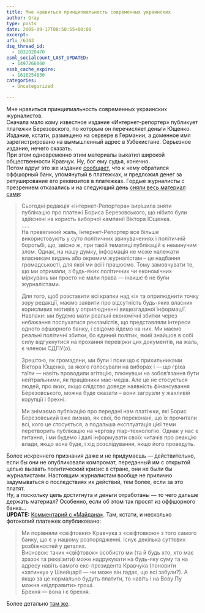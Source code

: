```yaml
---
title: Мне нравиться принципиальность современных украинских
author: Gray
type: posts
date: 2005-09-17T08:50:55+00:00
excerpt:
url: /6343
dsq_thread_id:
  - 1832020470
esml_socialcount_LAST_UPDATED:
  - 1497266060
essb_cache_expire:
  - 1616254830
categories:
  - Uncategorized

---
```








Мне нравиться принципиальность современных украинских журналистов.  
Сначала мало кому известное издание &#171;Интернет-репортер&#187; публикует платежки Березовского, по которым он перечисляет деньги Ющенко. Издание, кстати, размещено на сервере в Германии, а доменное имя зарегистрировано на вымышленный адрес в Узбекистане. Серьезное издание, нечего сказать.  
При этом одновременно этим материалы выкатил широкой общественности Кравчук. Ну, бог ему судья, конечно.  
Потом вдруг это же издание <a href="http://politolog.com.ua/archives/2005/09/15/16-23.html" target="_blank">сообщает</a>, что к нему обратился оффшорный банк, упомянутый в платежках, и предложил денег за ретуширование его реквизитов в платежках. Гордые журналисты с презрением отказались и на следующий день <a href="http://rep-ua.com/show/?id=5642" target="_blank">сняли весь материал сами</a>:

> Сьогодні редакція &laquo;Інтернет-Репортера&raquo; вирішила зняти публікацію про платежі Бориса Березовського, що нібито були здійснені на користь виборчої кампанії Віктора Ющенка.  
> &#8230;..  
> На превеликий жаль, Інтернет-Репортер все більше використовують у суто політичних звинуваченнях і політичній боротьбі, що, звісно ж, при такій тематиці публікацій є неминучим злом. Однак, на нашу думку, інформація не може належати власникам видань або окремим журналістам &#8211; це надбання громадськості, для якої ми всі і працюємо. Тому замовчувати те, що ми отримали, з будь-яких політичних чи економічних міркувань ми просто не мали права &#8212; інакше б не були журналістами.
> 
> Для того, щоб розставити всі крапки над &laquo;і&raquo; та оприлюднити точку зору редакції, маємо заявити про відсутність будь-яких власних корисливих мотивів у оприлюдненні вищезгаданої інформації. Навпаки: ми будемо мати реальні економічні збитки через небажання послухатися рекламістів, що представляли інтереси одного офшорного банку, і свідомо йдемо на них. Ми маємо реальні політичні збитки, бо єдиний політик, який знайшов в собі силу відгукнутися на прохання перевірки цих документів, на жаль, є членом СДПУ(о).
> 
> Зрештою, як громадяни, ми були і поки що є прихильниками Віктора Ющенка, за якого голосували на виборах і &#8212; що гріха таїти &#8212; навіть проводили агітацію, плюнувши на зобов&lsquo;язання бути нейтральними, як працівники мас-медіа. Але це не стосується людей, про яких, якщо слідство доведе наявність фінансування Березовського, можна буде сказати &#8211; вони загрузли у жахливій корупції і брехні.
> 
> Ми знімаємо публікацію про передані нам платіжки, які Борис Березовський вже визнав, як свої, бо переконані, що їх прочитали всі, кого це стосується, а подальша експлуатація цієї теми перетворить публікацію на чергову піар-технологію. Однак у нас є питання, і ми будемо і далі інформувати своїх читачів про реакцію влади, якщо вона буде, і хід розслідування, якщо його проведуть.

Более искреннего признания даже и не придумаешь &#8212; действительно, если бы они не опубликовали компромат, переданный им с открытой целью вызвать политический кризис в стране, они не были бы журналистами. Настоящим журналистам вообще не прилично задумываться о последствиях их действий, тем более, если за это платят.  
Ну, а поскольку цель достигнута и деньги отработаны &#8212; то чего дальше держать материал? Особенно, если об этом так просят из оффшорного банка&#8230;  
**UPDATE:** <a href="http://maidanua.org/static/news/1126794333.html" target="_blank">Комментарий с &#171;Майдана&#187;</a>. Там, кстати, и несколько фотокопий платежек опубликовано:

> Ми порівняли &#171;свіфтовки&#187; Кравчука з &#171;свіфтовкою&#187; з того самого банку, що є у нашому розпорядженні. Існує декілька суттєвих розбіжностей у деталях.  
> Висновок: таких &#171;свіфтовок&#187; особисто ми (та й будь хто, хто має зразок та реквізити) може надрукувати на будь-яку суму та на адресу навіть самого екс-президента Кравчука (поновити &#171;хатинку&#187; у Швейцарії &#8212; чи може він гадає, що всі забули?). А якщо за це нормально будуть платити, то навіть і на Вову Пу можна &#171;відправити&#187; гроші.  
> Брехня &#8212; вона і є брехня.

Более детально <a href="http://maidan.org.ua/static/mai/1126793919.html" target="_blank">там же</a>.